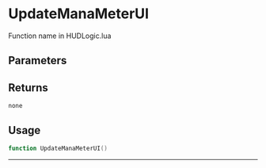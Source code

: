 # UpdateManaMeterUI
Function name in HUDLogic.lua
## Parameters

## Returns
`none`
## Usage
```lua
function UpdateManaMeterUI()
```
---
